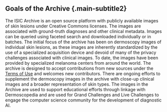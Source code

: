 ## Goals of the Archive {.main-subtitle2}

The ISIC Archive is an open source platform with publicly available images of skin lesions under Creative Commons licenses. The images are associated with ground-truth diagnoses and other clinical metadata. Images can be queried using faceted search and downloaded individually or in batches. The initial focus of the archive has been on dermoscopy images of individual skin lesions, as these images are inherently standardized by the use of a specialized acquisition device and devoid of many of the privacy challenges associated with clinical images. To date, the images have been provided by specialized melanoma centers from around the world. The archive is designed to accept contributions from new sources under the [Terms of Use](#!/topWithHeader/tightDarkContentTop/termsOfUse) and welcomes new contributors. There are ongoing efforts to supplement the dermoscopy images in the archive with close-up clinical images and a broader representation of skin types. The images in the Archive are used to support educational efforts through linkage with Dermoscopedia and are used for Grand Challenges and Live Challenges to engage the computer science community for the development of diagnostic AI. 